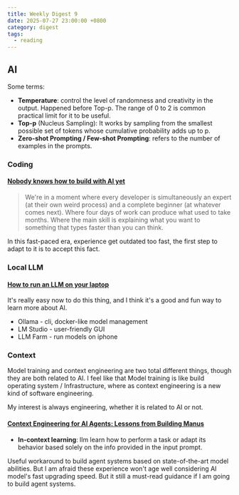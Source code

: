```yaml
---
title: Weekly Digest 9
date: 2025-07-27 23:00:00 +0800
category: digest
tags:
  - reading
---
```

## AI
Some terms:
- **Temperature**: control the level of randomness and creativity in the output. Happened before Top-p. The range of 0 to 2 is common practical limit for it to be useful.
- **Top-p** (Nucleus Sampling): It works by sampling from the smallest possible set of tokens whose cumulative probability adds up to p.
- **Zero-shot Prompting / Few-shot Prompting**: refers to the number of examples in the prompts.

### Coding
#### [Nobody knows how to build with AI yet](https://worksonmymachine.substack.com/p/nobody-knows-how-to-build-with-ai)
>We're in a moment where every developer is simultaneously an expert (at their own weird process) and a complete beginner (at whatever comes next). Where four days of work can produce what used to take months. ⁠⁠Where the main skill is explaining what you want to something that types faster than you can think.

In this fast-paced era, experience get outdated too fast, the first step to adapt to it is to accept this fact.
### Local LLM
#### [How to run an LLM on your laptop](https://simonwillison.net/2025/Jul/18/how-to-run-an-llm-on-your-laptop/#atom-everything)
It's really easy now to do this thing, and I think it's a good and fun way to learn more about AI.
- Ollama - cli, docker-like model management
- LM Studio - user-friendly GUI
- LLM Farm - run models on iphone

### Context
Model training and context engineering are two total different things, though they are both related to AI. I feel like that Model training is like build operating system / Infrastructure, where as context engineering is a new kind of software engineering.

My interest is always engineering, whether it is related to AI or not.

#### [Context Engineering for AI Agents: Lessons from Building Manus](https://manus.im/blog/Context-Engineering-for-AI-Agents-Lessons-from-Building-Manus)
- **In-context learning**: llm learn how to perform a task or adapt its behavior based solely on the info provided in the input prompt.

Useful workaround to build agent systems based on state-of-the-art model abilities. But I am afraid these experience won't age well considering AI model's fast upgrading speed. But it still a must-read guidance if I am going to build agent systems.